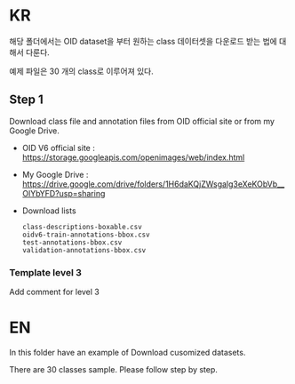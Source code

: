 # KR

해당 폴더에서는 OID dataset을 부터 원하는 class 데이터셋을 다운로드 받는 법에 대해서 다룬다.

예제 파일은 30 개의 class로 이루어져 있다.

## Step 1

Download class file and annotation files from OID official site or from my Google Drive.

* OID V6 official site :
https://storage.googleapis.com/openimages/web/index.html

* My Google Drive :
https://drive.google.com/drive/folders/1H6daKQjZWsgalg3eXeKObVb__OlYbYFD?usp=sharing

* Download lists

      class-descriptions-boxable.csv
      oidv6-train-annotations-bbox.csv
      test-annotations-bbox.csv
      validation-annotations-bbox.csv



### Template level 3

Add comment for level 3



# EN

In this folder have an example of Download cusomized datasets.

There are 30 classes sample. Please follow step by step.



